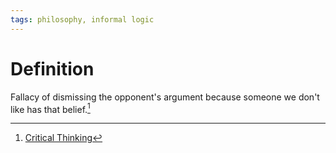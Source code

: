 ```yaml
---
tags: philosophy, informal logic
---
```


# Definition

Fallacy of dismissing the opponent's argument because someone we don't like has that belief.[^1]

[^1]: [Critical Thinking](zotero://open-pdf/library/items/UD4ABYRU?page=379)